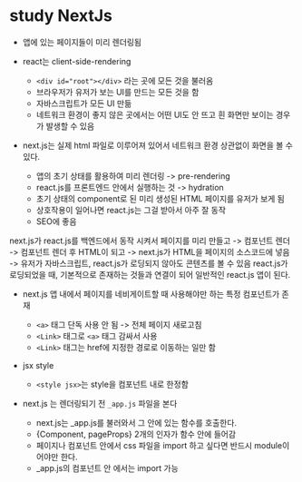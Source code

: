 # study NextJs

- 앱에 있는 페이지들이 미리 렌더링됨

- react는 client-side-rendering
  - `<div id="root"></div>` 라는 곳에 모든 것을 불러옴
  - 브라우저가 유저가 보는 UI를 만드는 모든 것을 함
  - 자바스크립트가 모든 UI 만듦
  - 네트워크 환경이 좋지 않은 곳에서는 어떤 UI도 안 뜨고 흰 화면만 보이는 경우가 발생할 수 있음
- next.js는 실제 html 파일로 이루어져 있어서 네트워크 환경 상관없이 화면을 볼 수 있다.
  - 앱의 초기 상태를 활용하여 미리 렌더링 -> pre-rendering
  - react.js를 프론트엔드 안에서 실행하는 것 -> hydration
  - 초기 상태의 component로 된 미리 생성된 HTML 페이지를 유저가 보게 됨
  - 상호작용이 일어나면 react.js는 그걸 받아서 아주 잘 동작
  - SEO에 좋음

next.js가 react.js를 백엔드에서 동작 시켜서 페이지를 미리 만들고 -> 컴포넌트 렌더 -> 컴포넌트 렌더 후 HTML이 되고 -> next.js가 HTML을 페이지의 소스코드에 넣음 -> 유저가 자바스크립트, react.js가 로딩되지 않아도 콘텐츠를 볼 수 있음
react.js가 로딩되었을 때, 기본적으로 존재하는 것들과 연결이 되어 일반적인 react.js 앱이 된다.

- next.js 앱 내에서 페이지를 네비게이트할 때 사용해야만 하는 특정 컴포넌트가 존재

  - `<a>` 태그 단독 사용 안 됨 -> 전체 페이지 새로고침
  - `<Link>` 태그로 `<a>` 태그 감싸서 사용
  - `<Link>` 태그는 href에 지정한 경로로 이동하는 일만 함

- jsx style

  - `<style jsx>`는 style을 컴포넌트 내로 한정함

- next.js 는 렌더링되기 전 `_app.js` 파일을 본다
  - next.js는 \_app.js를 불러와서 그 안에 있는 함수를 호출한다.
  - {Component, pageProps} 2개의 인자가 함수 안에 들어감
  - 페이지나 컴포넌트 안에서 css 파일을 import 하고 싶다면 반드시 module이어야만 한다.
  - \_app.js의 컴포넌트 안 에서는 import 가능
